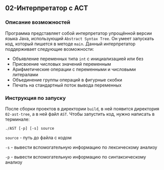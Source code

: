 ## 02-Интерпретатор с АСТ

### Описание возможностей

Программа представляет собой интерпретатор 
упрощённой версии языка Java, использующий `Abstract Syntax Tree`. 
Он умеет запускать код, который пишется в методе `main`.
Данный интерпретатор поддерживает следующие возможности:

   - Объявление переменных типа `int` с инициализацией или без
   - Присвоение числовых значений переменным
   - Арифметические операции с переменными и числовыми литералами
   - Объединение группы операций в фигурные скобки
   - Печать на стандартный поток вывода переменных

### Инструкция по запуску

После сборки проектов в директории `build`, в ней появится
директория `02-ast-tree`, а в ней файл `AST`.
Чтобы запустить код, нужно написать в терминале:
    
    ./AST [-p] [-s] source
    
`source` - путь до файла с кодом

`-s` - вывести вспомогательную информацию по 
лексическому анализу

`-p` - вывести вспомогательную информацию по
синтаксическому анализу  
